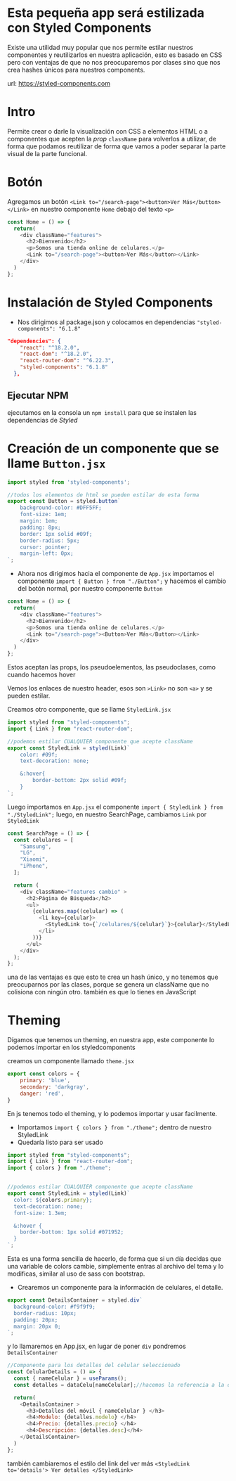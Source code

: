 # Esta pequeña app será estilizada con Styled Components
Existe una utilidad muy popular que nos permite estilar nuestros componentes y reutilizarlos en nuestra aplicación, esto es basado en CSS pero con ventajas de que no nos preocuparemos por clases sino que nos crea hashes únicos para nuestros components.

url: https://styled-components.com

# Intro
Permite crear o darle la visualización con CSS a elementos HTML o a componentes que acepten la *prop* `className` para volverlos a utilizar, de forma que podamos reutilizar de forma que vamos a poder separar la parte visual de la parte funcional.

# Botón
Agregamos un botón `<Link to="/search-page"><button>Ver Más</button></Link>` en nuestro componente `Home` debajo del texto `<p>`

```js
const Home = () => {
  return(
    <div className="features">
      <h2>Bienvenido</h2>
      <p>Somos una tienda online de celulares.</p>
      <Link to="/search-page"><button>Ver Más</button></Link>
    </div>
  )
};
```

# Instalación de Styled Components
- Nos dirigimos al package.json y colocamos en dependencias `"styled-components": "6.1.8"`
```json
"dependencies": {
    "react": "^18.2.0",
    "react-dom": "^18.2.0",
    "react-router-dom": "^6.22.3",
    "styled-components": "6.1.8"
  },
```
## Ejecutar NPM
ejecutamos en la consola un `npm install` para que se instalen las dependencias de *Styled*

# Creación de un componente que se llame `Button.jsx`
```js
import styled from 'styled-components';

//todos los elementos de html se pueden estilar de esta forma
export const Button = styled.button`
    background-color: #DFF5FF;
    font-size: 1em;
    margin: 1em;
    padding: 8px;
    border: 1px solid #09f;
    border-radius: 5px;
    cursor: pointer;
    margin-left: 0px;
`;
```
- Ahora nos dirigimos hacia el componente de `App.jsx` importamos el componente `import { Button } from "./Button";` y hacemos el cambio del botón normal, por nuestro componente `Button` 
```js
const Home = () => {
  return(
    <div className="features">
      <h2>Bienvenido</h2>
      <p>Somos una tienda online de celulares.</p>
      <Link to="/search-page"><Button>Ver Más</Button></Link>
    </div>
  )
};
```
Estos aceptan las props, los pseudoelementos, las pseudoclases, como cuando hacemos hover

Vemos los enlaces de nuestro header, esos son `>Link>` no son `<a>` y se pueden estilar.

Creamos otro componente, que se llame `StyledLink.jsx`
```js
import styled from "styled-components";
import { Link } from "react-router-dom";

//podemos estilar CUALQUIER componente que acepte className
export const StyledLink = styled(Link)`
    color: #09f;
    text-decoration: none;

    &:hover{
        border-bottom: 2px solid #09f;
    }
`;
```

Luego importamos en `App.jsx` el componente `import { StyledLink } from "./StyledLink";`
luego, en nuestro SearchPage, cambiamos `Link` por `StyledLink`

```js
const SearchPage = () => {
  const celulares = [
    "Samsung", 
    "LG", 
    "Xiaomi", 
    "iPhone",
  ];

  return (
    <div className="features cambio" >
      <h2>Página de Búsqueda</h2>
      <ul>
        {celulares.map((celular) => (
          <li key={celular}>
            <StyledLink to={`/celulares/${celular}`}>{celular}</StyledLink>
          </li>
        ))}
      </ul>
    </div>
  );
};
```
una de las ventajas es que esto te crea un hash único, y no tenemos que preocuparnos por las clases, porque se genera un className que no colisiona con ningún otro. también es que lo tienes en JavaScript

# Theming
Dígamos que tenemos un theming, en nuestra app, este componente lo podemos importar en los styledcomponents

creamos un componente llamado `theme.jsx` 
```js
export const colors = {
    primary: 'blue',
    secondary: 'darkgray',
    danger: 'red',
}
```

En js tenemos todo el theming, y lo podemos importar y usar facilmente.

- Importamos `import { colors } from "./theme";` dentro de nuestro StyledLink
- Quedaría listo para ser usado

```js
import styled from "styled-components";
import { Link } from "react-router-dom";
import { colors } from "./theme";


//podemos estilar CUALQUIER componente que acepte className
export const StyledLink = styled(Link)`
  color: ${colors.primary};
  text-decoration: none;
  font-size: 1.3em;

  &:hover {
    border-bottom: 1px solid #071952;
  }
`;
```
Esta es una forma sencilla de hacerlo, de forma que si un día decidas que una variable de colors cambie, simplemente entras al archivo del tema y lo modificas, similar al uso de sass con bootstrap.

- Crearemos un componente para la información de celulares, el detalle.
```js
export const DetailsContainer = styled.div`
  background-color: #f9f9f9;
  border-radius: 10px;
  padding: 20px;
  margin: 20px 0;
`;
```

y lo llamaremos en App.jsx, en lugar de poner `div` pondremos `DetailsContainer`
```js
//Componente para los detalles del celular seleccionado
const CelularDetails = () => {
  const { nameCelular } = useParams();
  const detalles = dataCelu[nameCelular];//hacemos la referencia a la data

  return(
    <DetailsContainer >
      <h3>Detalles del móvil { nameCelular } </h3>
      <h4>Modelo: {detalles.modelo} </h4>
      <h4>Precio: {detalles.precio} </h4>
      <h4>Descripción: {detalles.desc}</h4>
    </DetailsContainer>
  )
};
```

también cambiaremos el estilo del link del ver más
`<StyledLink to='details'> Ver detalles </StyledLink>`